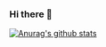 ### Hi there 👋

[![Anurag's github stats](https://github-readme-stats.vercel.app/api?username=r3ntahacker&show_icons=true&theme=prussian&hide=issues)](https://github.com/anuraghazra/github-readme-stats)
